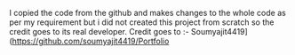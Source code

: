 I copied the code from the github and makes changes to the whole code as per my requirement but i did not created this project from scratch so the credit goes to its real developer.
Credit goes to :- Soumyajit4419](https://github.com/soumyajit4419/Portfolio
